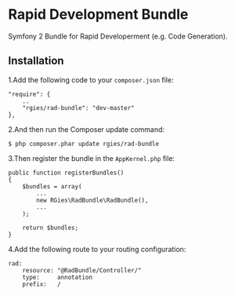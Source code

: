 Rapid Development Bundle
==============================

Symfony 2 Bundle for Rapid Developerment (e.g. Code Generation).

## Installation ##

1.Add the following code to your ```composer.json``` file:

    "require": {
        ..
        "rgies/rad-bundle": "dev-master"
    },

2.And then run the Composer update command:

    $ php composer.phar update rgies/rad-bundle

3.Then register the bundle in the `AppKernel.php` file:

    public function registerBundles()
    {
        $bundles = array(
            ...
            new RGies\RadBundle\RadBundle(),
            ...
        );

        return $bundles;
    }

4.Add the following route to your routing configuration:

    rad:
        resource: "@RadBundle/Controller/"
        type:     annotation
        prefix:   /
